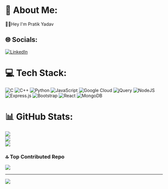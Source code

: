 # 💫 About Me:
🧑‍💻Hey I'm Pratik Yadav


## 🌐 Socials:
[![LinkedIn](https://img.shields.io/badge/LinkedIn-%230077B5.svg?logo=linkedin&logoColor=white)](https://linkedin.com/in/ypratik817) 

# 💻 Tech Stack:
![C](https://img.shields.io/badge/c-%2300599C.svg?style=for-the-badge&logo=c&logoColor=white) ![C++](https://img.shields.io/badge/c++-%2300599C.svg?style=for-the-badge&logo=c%2B%2B&logoColor=white) ![Python](https://img.shields.io/badge/python-3670A0?style=for-the-badge&logo=python&logoColor=ffdd54) ![JavaScript](https://img.shields.io/badge/javascript-%23323330.svg?style=for-the-badge&logo=javascript&logoColor=%23F7DF1E) ![Google Cloud](https://img.shields.io/badge/GoogleCloud-%234285F4.svg?style=for-the-badge&logo=google-cloud&logoColor=white) ![jQuery](https://img.shields.io/badge/jquery-%230769AD.svg?style=for-the-badge&logo=jquery&logoColor=white) ![NodeJS](https://img.shields.io/badge/node.js-6DA55F?style=for-the-badge&logo=node.js&logoColor=white) ![Express.js](https://img.shields.io/badge/express.js-%23404d59.svg?style=for-the-badge&logo=express&logoColor=%2361DAFB) ![Bootstrap](https://img.shields.io/badge/bootstrap-%238511FA.svg?style=for-the-badge&logo=bootstrap&logoColor=white) ![React](https://img.shields.io/badge/react-%2320232a.svg?style=for-the-badge&logo=react&logoColor=%2361DAFB) ![MongoDB](https://img.shields.io/badge/MongoDB-%234ea94b.svg?style=for-the-badge&logo=mongodb&logoColor=white)
# 📊 GitHub Stats:
![](https://github-readme-stats.vercel.app/api?username=ypratik817&theme=dark&hide_border=false&include_all_commits=false&count_private=false)<br/>
![](https://github-readme-streak-stats.herokuapp.com/?user=ypratik817&theme=dark&hide_border=false)<br/>
![](https://github-readme-stats.vercel.app/api/top-langs/?username=ypratik817&theme=dark&hide_border=false&include_all_commits=false&count_private=false&layout=compact)

### 🔝 Top Contributed Repo
![](https://github-contributor-stats.vercel.app/api?username=ypratik817&limit=5&theme=dark&combine_all_yearly_contributions=true)

---
[![](https://visitcount.itsvg.in/api?id=ypratik817&icon=0&color=0)](https://visitcount.itsvg.in)

<!-- Proudly created with GPRM ( https://gprm.itsvg.in ) -->
